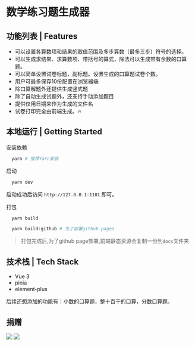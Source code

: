 
#  数学练习题生成器

## 功能列表 | Features
- 可以设置各算数项和结果的取值范围及多步算数（最多三步）符号的选择。
- 可以生成求结果、求算数项、带括号的算式，除法可以生成带有余数的口算题。
- 可以简单设置试卷标题，副标题。设置生成的口算题试卷个数。
- 用户可最多保存10份配置在浏览器端
- 除口算解题外还提供生成竖式题
- 除了自动生成试题外，还支持手动添加题目
- 提供仅用日期来作为生成的文件名
- 试卷打印完全由前端生成。🔥

## 本地运行 | Getting Started
安装依赖

```sh
  yarn # 推荐Yarn安装
```

启动

```sh
  yarn dev
```

启动成功后访问 `http://127.0.0.1:1101` 即可。

打包

```sh
  yarn build

  yarn build:github # 为了部署github pages
```

> 打包完成后,为了github page部署,前端静态资源会复制一份到`docs`文件夹

## 技术栈 | Tech Stack
- Vue 3
- pinia
- element-plus


后续还想添加的功能有：小数的口算题，整十百千的口算，分数口算题。

## 捐赠

![](images/wx.png) ![](images/zfb.png)



